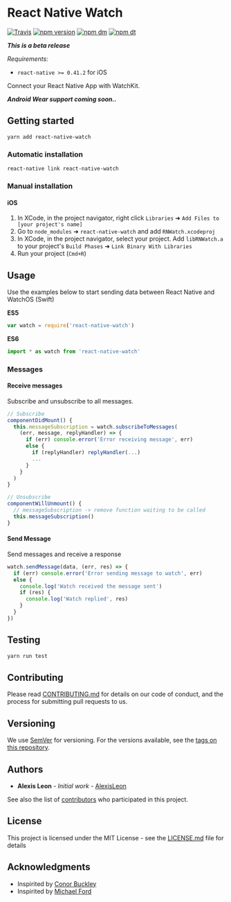 # React Native Watch

[![Travis](https://img.shields.io/travis/alexisleon/react-native-watch.svg?maxAge=2592000)](https://travis-ci.org/alexisleon/react-native-watch)
[![npm version](https://img.shields.io/npm/v/react-native-watch.svg)](https://www.npmjs.com/package/react-native-watch)
[![npm dm](https://img.shields.io/npm/dm/react-native-watch.svg)](https://www.npmjs.com/package/react-native-watch)
[![npm dt](https://img.shields.io/npm/dt/react-native-watch.svg)](https://www.npmjs.com/package/react-native-watch)


***This is a beta release***

*Requirements:*

* `react-native >= 0.41.2` for iOS

Connect your React Native App with WatchKit.

***Android Wear support coming soon..***

## Getting started

```
yarn add react-native-watch
```

### Automatic installation

```
react-native link react-native-watch
```

### Manual installation

#### iOS

1. In XCode, in the project navigator, right click `Libraries` ➜ `Add Files to [your project's name]`
2. Go to `node_modules` ➜ `react-native-watch` and add `RNWatch.xcodeproj`
3. In XCode, in the project navigator, select your project. Add `libRNWatch.a` to your project's `Build Phases` ➜ `Link Binary With Libraries`
4. Run your project (`Cmd+R`)

## Usage

Use the examples below to start sending data between React Native and WatchOS (Swift)

**ES5**
```javascript
var watch = require('react-native-watch')
```

**ES6**
```javascript
import * as watch from 'react-native-watch'
```

### Messages

#### Receive messages

Subscribe and unsubscribe to all messages.

```javascript
// Subscribe
componentDidMount() {
  this.messageSubscription = watch.subscribeToMessages(
    (err, message, replyHandler) => {
      if (err) console.error('Error receiving message', err)
      else {
        if (replyHandler) replyHandler(...)
        ...
      }
    }
  )
}

// Unsubscribe
componentWillUnmount() {
  // messageSubscription -> remove function waiting to be called
  this.messageSubscription()
}
```

#### Send Message

Send messages and receive a response

```javascript
watch.sendMessage(data, (err, res) => {
  if (err) console.error('Error sending message to watch', err)
  else {
    console.log('Watch received the message sent')
    if (res) {
      console.log('Watch replied', res)
    }
  }
})
```

## Testing

```bash
yarn run test
```

## Contributing

Please read [CONTRIBUTING.md](CONTRIBUTING.md) for details on our code of conduct, and the process for submitting pull requests to us.

## Versioning

We use [SemVer](http://semver.org/) for versioning. For the versions available, see the [tags on this repository](https://github.com/alexisleon/react-native-watch/tags).

## Authors

* **Alexis Leon** - *Initial work* - [AlexisLeon](https://github.com/AlexisLeon)

See also the list of [contributors](https://github.com/alexisleon/react-native-watch/contributors) who participated in this project.

## License

This project is licensed under the MIT License - see the [LICENSE.md](LICENSE.md) file for details

## Acknowledgments

* Inspirited by [Conor Buckley](https://github.com/conorbuck/react-native-watch.git)
* Inspirited by [Michael Ford](https://github.com/mtford90/react-native-watch-connectivity)
